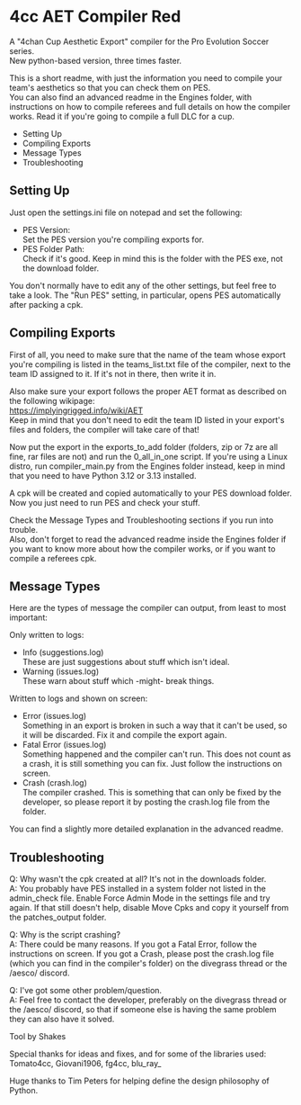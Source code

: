 # 4cc AET Compiler Red
A "4chan Cup Aesthetic Export" compiler for the Pro Evolution Soccer series.  
New python-based version, three times faster.

This is a short readme, with just the information you need to compile your
team's aesthetics so that you can check them on PES.  
You can also find an advanced readme in the Engines folder, with instructions on
how to compile referees and full details on how the compiler works. Read it if
you're going to compile a full DLC for a cup.

- Setting Up
- Compiling Exports
- Message Types
- Troubleshooting


## Setting Up

Just open the settings.ini file on notepad and set the following:
- PES Version:  
  Set the PES version you're compiling exports for.
- PES Folder Path:  
  Check if it's good. Keep in mind this is the folder with the PES exe, not the
  download folder.

You don't normally have to edit any of the other settings, but feel free to
take a look. The "Run PES" setting, in particular, opens PES automatically after
packing a cpk.


## Compiling Exports

First of all, you need to make sure that the name of the team whose export
you're compiling is listed in the teams_list.txt file of the compiler, next to
the team ID assigned to it. If it's not in there, then write it in.

Also make sure your export follows the proper AET format as described on the
following wikipage:  
https://implyingrigged.info/wiki/AET  
Keep in mind that you don't need to edit the team ID listed in your export's
files and folders, the compiler will take care of that!

Now put the export in the exports_to_add folder (folders, zip or 7z are all
fine, rar files are not) and run the 0_all_in_one script.
If you're using a Linux distro, run compiler_main.py from the Engines folder
instead, keep in mind that you need to have Python 3.12 or 3.13 installed.

A cpk will be created and copied automatically to your PES download folder.  
Now you just need to run PES and check your stuff.

Check the Message Types and Troubleshooting sections if you run into trouble.  
Also, don't forget to read the advanced readme inside the Engines folder if you
want to know more about how the compiler works, or if you want to compile a
referees cpk.


## Message Types

Here are the types of message the compiler can output, from least to most
important:

Only written to logs:
- Info (suggestions.log)  
  These are just suggestions about stuff which isn't ideal.
- Warning (issues.log)  
  These warn about stuff which -might- break things.

Written to logs and shown on screen:
- Error (issues.log)  
  Something in an export is broken in such a way that it can't be used, so it
  will be discarded. Fix it and compile the export again.
- Fatal Error (issues.log)  
  Something happened and the compiler can't run. This does not count as a crash,
  it is still something you can fix. Just follow the instructions on screen.
- Crash (crash.log)  
  The compiler crashed. This is something that can only be fixed by the
  developer, so please report it by posting the crash.log file from the folder.

You can find a slightly more detailed explanation in the advanced readme.


## Troubleshooting

Q: Why wasn't the cpk created at all? It's not in the downloads folder.  
  A: You probably have PES installed in a system folder not listed in the
  admin_check file. Enable Force Admin Mode in the settings file and try again.
  If that still doesn't help, disable Move Cpks and copy it yourself from the
  patches_output folder.

Q: Why is the script crashing?  
  A: There could be many reasons. If you got a Fatal Error, follow the
  instructions on screen. If you got a Crash, please post the crash.log file
  (which you can find in the compiler's folder) on the divegrass thread or the
  /aesco/ discord.

Q: I've got some other problem/question.  
  A: Feel free to contact the developer, preferably on the divegrass thread or
  the /aesco/ discord, so that if someone else is having the same problem they
  can also have it solved.



Tool by Shakes

Special thanks for ideas and fixes, and for some of the libraries used:  
Tomato4cc, Giovani1906, fg4cc, blu_ray_

Huge thanks to Tim Peters for helping define the design philosophy of Python.
